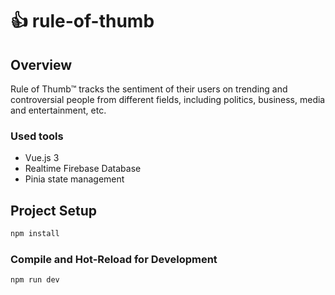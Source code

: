 # 👍 rule-of-thumb

## Overview

Rule of Thumb™️ tracks the sentiment of their users on trending and controversial people from different fields, including politics, business, media and entertainment, etc. 

### Used tools

- Vue.js 3
- Realtime Firebase Database
- Pinia state management 


## Project Setup 

```sh
npm install
```

### Compile and Hot-Reload for Development

```sh
npm run dev
```

